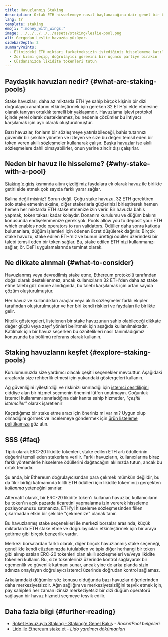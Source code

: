 ```yaml
---
title: Havuzlanmış Staking
description: Ortak ETH hisselemeye nasıl başlanacağına dair genel bir bakış
lang: tr
template: staking
emoji: ":money_with_wings:"
image: ../../../../../assets/staking/leslie-pool.png
alt: Gergedan Leslie havuzda yüzüyor.
sidebarDepth: 2
summaryPoints:
  - Elinizdeki ETH miktarı farketmeksizin istediğiniz hisselemeye katılın ve ödüller kazanın
  - Zor kısmı geçip, doğrulayıcı görevini bir üçüncü partiye bırakın
  - Cüzdanınızda likidite tokenleri tutun
---
```


## Paydaşlık havuzları nedir? {#what-are-staking-pools}

Stake havuzları, daha az miktarda ETH'ye sahip birçok kişinin bir dizi doğrulayıcı anahtarını etkinleştirmek için gereken 32 ETH'yi elde etmesine olanak tanıyan ortaklık temelli bir yaklaşımdır. Havuzlama işlevi protokol içinde yerel olarak desteklenmez, bu nedenle çözümler bu ihtiyacı karşılamak için ayrı olarak oluşturulmuştur.

Bazı havuzlar, fonların bir sözleşmeye yatırılabileceği, bahis tutarınızı güvenilir bir şekilde yöneten ve izleyen ve size bu değeri temsil eden bir token veren akıllı sözleşmeler kullanarak çalışır. Başka havuzlar ise akıllı sözleşmelere dahil olmayabilirler, onun yerine zincir dışı çalışırlar.

## Neden bir havuz ile hisseleme? {#why-stake-with-a-pool}

[Staking'e giriş](/staking/) kısmında altını çizdiğimiz faydalara ek olarak havuz ile birlikte getiri elde etmek çok sayıda farklı yarar sağlar.

<CardGrid>
  <Card title="Düşük giriş engeli" emoji="🐟">
    Balina değil misiniz? Sorun değil. Çoğu stake havuzu, 32 ETH gerektiren solo stake etmenin aksine, diğer stakerlarla güçlerinizi birleştirerek hemen hemen her miktarda ETH stake etmenize izin verir.
  </Card>
  <Card title="Hemen hisseleyin" emoji=":stopwatch:">
    Bir havuzla bahis yapmak, token takası kadar kolaydır. Donanım kurulumu ve düğüm bakımı konusunda endişelenmenize gerek yok. Pools allow you to deposit your ETH which enables node operators to run validators. Ödüller daha sonra katkıda bulunanlara, düğüm işlemleri için ödenen ücret düşülerek dağıtılır.
  </Card>
  <Card title="Likidite tokenler" emoji=":droplet:">
    Birçok stake havuzu, stake edilen ETH'niz ve bunun ürettiği ödüller üzerindeki bir talebi temsil eden bir token sağlar. Bu, stake edilen ETH'nizi kullanmanızı sağlar, ör. DeFi uygulamalarında teminat olarak.
  </Card>
</CardGrid>

<StakingComparison page="pools" />

## Ne dikkate alınmalı {#what-to-consider}

Havuzlanmış veya devredilmiş stake etme, Ethereum protokolü tarafından doğal olarak desteklenmez, ancak kullanıcıların 32 ETH'den daha az stake etme talebi göz önüne alındığında, bu talebi karşılamak için artan sayıda çözüm oluşturulmuştur.

Her havuz ve kullandıkları araçlar veya akıllı sözleşmeler farklı ekipler tarafından oluşturulmuştur ve her biri kendi riskleri ve faydaları ile birlikte gelir.

Nitelik göstergeleri, listelenen bir stake havuzunun sahip olabileceği dikkate değer güçlü veya zayıf yönleri belirtmek için aşağıda kullanılmaktadır. Katılmak için bir havuz seçerken bu öznitelikleri nasıl tanımladığımız konusunda bu bölümü referans olarak kullanın.

<StakingConsiderations page="pools" />

## Staking havuzlarını keşfet {#explore-staking-pools}

Kurulumunuzda size yardımcı olacak çeşitli seçenekler mevcuttur. Aşağıdaki araçlarda size rehberlik etmesi için yukarıdaki göstergeleri kullanın.

<InfoBanner emoji="⚠️" isWarning>
Ağ güvenliğini iyileştirdiği ve riskinizi sınırladığı için <a href="/developers/docs/nodes-and-clients/client-diversity/">istemci çeşitliliğini</a> ciddiye alan bir hizmet seçmenin önemini lütfen unutmayın. Çoğunluk istemci kullanımını sınırladığına dair kanıta sahip hizmetler, <em style="text-transform: büyük harf;">"çeşitli istemciler"</em> olarak işaretlenir
</InfoBanner>

<StakingProductsCardGrid category="pools" />

Kaçırdığımız bir stake etme aracı için öneriniz mi var mı? Uygun olup olmadığını görmek ve incelemeye göndermek için [ürün listeleme politikamıza](/contributing/adding-staking-products/) göz atın.

## SSS {#faq}

<ExpandableCard title="Nasıl ödül kazanabilirim?">
Tipik olarak ERC-20 likidite tokenleri, stake edilen ETH artı ödüllerinin değerini temsil eden stakerlara verilir. Farklı havuzların, kullanıcılarına biraz farklı yöntemlerle hisseleme ödüllerini dağıtacağını aklınızda tutun, ancak bu ortak temadır.
</ExpandableCard>

<ExpandableCard title="Stake ettiğim tutarı ne zaman geri çekebilirim?">

Şu anda, bir Ethereum doğrulayıcısından para çekmek mümkün değildir, bu da fikir birliği katmanında kilitli ETH ödülleri için likidite token'ınızı gerçekten _kullanma_ yeteneğini sınırlar.

Alternatif olarak, bir ERC-20 likidite token'ı kullanan havuzlar, kullanıcıların bu token'ın açık pazarda ticaretini yapmalarına izin vererek hisseleme pozisyonunuzu satmanıza, ETH'yi hisseleme sözleşmesinden fiilen çıkarmadan etkin bir şekilde "çekmenize" olanak tanır.
</ExpandableCard>

<ExpandableCard title="Bu benim borsamla stake yapmaktan farklı mı?">
Bu havuzlanmış stake seçenekleri ile merkezi borsalar arasında, küçük miktarlarda ETH stake etme ve doğrulayıcıları etkinleştirmek için bir araya getirme gibi birçok benzerlik vardır.

Merkezi borsalardan farklı olarak, diğer birçok havuzlanmış stake seçeneği, genellikle kendi cüzdanınızda tutulabilen ve tıpkı diğer herhangi bir token gibi alınıp satılan ERC-20 tokenleri olan akıllı sözleşmeleri ve/veya likidite tokenleri kullanır. Bu, size tokenleriniz üzerinde kontrol sağlayarak bir egemenlik ve güvenlik katmanı sunar, ancak yine de arka planda sizin adınıza onaylayan doğrulayıcı istemci üzerinde doğrudan kontrol sağlamaz.

Arkalarındaki düğümler söz konusu olduğunda bazı havuzlar diğerlerinden daha merkeziyetsizdir. Ağın sağlığını ve merkeziyetsizliğini teşvik etmek için, pay sahipleri her zaman izinsiz merkeziyetsiz bir dizi düğüm operatörü sağlayan bir havuz hizmeti seçmeye teşvik edilir.
</ExpandableCard>

## Daha fazla bilgi {#further-reading}

- [Roket Havuzuyla Staking - Staking'e Genel Bakış](https://docs.rocketpool.net/guides/staking/overview.html) - _RocketPool belgeleri_
- [Lido ile Ethereum stake et](https://help.lido.fi/en/collections/2947324-staking-ethereum-with-lido) - _Lido yardımcı dökümanları_
